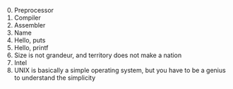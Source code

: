 0. Preprocessor
1. Compiler
2. Assembler
3. Name
4. Hello, puts
5. Hello, printf
6. Size is not grandeur, and territory does not make a nation
7.  Intel
8. UNIX is basically a simple operating system, but you have to be a genius to understand the simplicity
